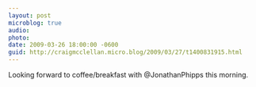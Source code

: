 ```yaml
---
layout: post
microblog: true
audio: 
photo: 
date: 2009-03-26 18:00:00 -0600
guid: http://craigmcclellan.micro.blog/2009/03/27/t1400831915.html
---
```

Looking forward to coffee/breakfast with @JonathanPhipps this morning.
